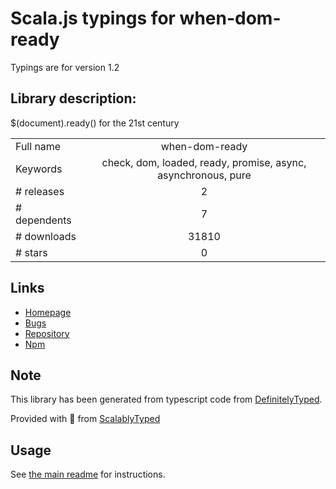 
# Scala.js typings for when-dom-ready

Typings are for version 1.2

## Library description:
$(document).ready() for the 21st century

|                    |                 |
| ------------------ | :-------------: |
| Full name          | when-dom-ready |
| Keywords           | check, dom, loaded, ready, promise, async, asynchronous, pure |
| # releases         | 2 |
| # dependents       | 7 |
| # downloads        | 31810 |
| # stars            | 0 |

## Links
- [Homepage](https://github.com/lukechilds/when-dom-ready)
- [Bugs](https://github.com/lukechilds/when-dom-ready/issues)
- [Repository](https://github.com/lukechilds/when-dom-ready)
- [Npm](https://www.npmjs.com/package/when-dom-ready)
    


## Note
This library has been generated from typescript code from [DefinitelyTyped](https://definitelytyped.org).

Provided with :purple_heart: from [ScalablyTyped](https://github.com/oyvindberg/ScalablyTyped)

## Usage
See [the main readme](../../readme.md) for instructions.


